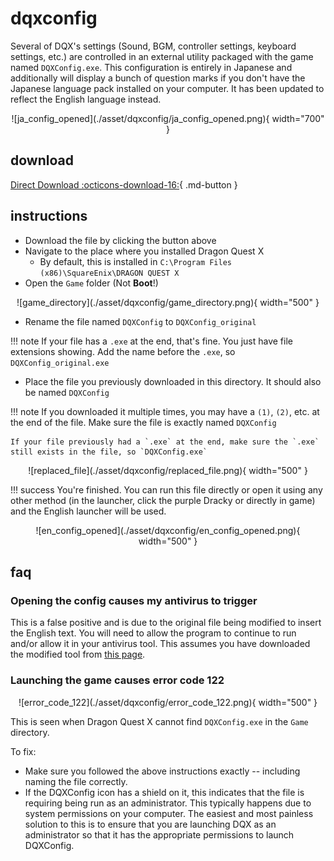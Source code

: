 # dqxconfig

Several of DQX's settings (Sound, BGM, controller settings, keyboard settings, etc.) are controlled in an external utility packaged with the game named `DQXConfig.exe`. This configuration is entirely in Japanese and additionally will display a bunch of question marks if you don't have the Japanese language pack installed on your computer. It has been updated to reflect the English language instead.

<center>![ja_config_opened](./asset/dqxconfig/ja_config_opened.png){ width="700" }</center>

## download

[Direct Download :octicons-download-16:](https://github.com/dqx-translation-project/dqx_en_config/releases/latest/download/DQXConfig.exe){ .md-button }

## instructions

- Download the file by clicking the button above
- Navigate to the place where you installed Dragon Quest X
  - By default, this is installed in `C:\Program Files (x86)\SquareEnix\DRAGON QUEST X`
- Open the `Game` folder (Not **Boot**!)

<center>![game_directory](./asset/dqxconfig/game_directory.png){ width="500" }</center>

- Rename the file named `DQXConfig` to `DQXConfig_original`

!!! note
    If your file has a `.exe` at the end, that's fine. You just have file extensions showing. Add the name before the `.exe`, so `DQXConfig_original.exe`

- Place the file you previously downloaded in this directory. It should also be named `DQXConfig`

!!! note
    If you downloaded it multiple times, you may have a `(1)`, `(2)`, etc. at the end of the file. Make sure the file is exactly named `DQXConfig`

    If your file previously had a `.exe` at the end, make sure the `.exe` still exists in the file, so `DQXConfig.exe`

<center>![replaced_file](./asset/dqxconfig/replaced_file.png){ width="500" }</center>

!!! success
    You're finished. You can run this file directly or open it using any other method (in the launcher, click the purple Dracky or directly in game) and the English launcher will be used.

<center>![en_config_opened](./asset/dqxconfig/en_config_opened.png){ width="500" }</center>

## faq

### Opening the config causes my antivirus to trigger

This is a false positive and is due to the original file being modified to insert the English text. You will need to allow the program to continue to run and/or allow it in your antivirus tool. This assumes you have downloaded the modified tool from [this page](#download).

### Launching the game causes error code 122

<center>![error_code_122](./asset/dqxconfig/error_code_122.png){ width="500" }</center>

This is seen when Dragon Quest X cannot find `DQXConfig.exe` in the `Game` directory.

To fix:

- Make sure you followed the above instructions exactly -- including naming the file correctly.
- If the DQXConfig icon has a shield on it, this indicates that the file is requiring being run as an administrator. This typically happens due to system permissions on your computer. The easiest and most painless solution to this is to ensure that you are launching DQX as an administrator so that it has the appropriate permissions to launch DQXConfig.
